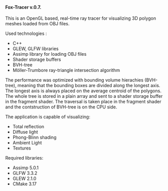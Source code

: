 #### Fox-Tracer v.0.7.

This is an OpenGL based, real-time ray tracer for visualizing 3D polygon meshes loaded from OBJ files.

Used technologies :
* C++
* GLEW, GLFW libraries
* Assimp library for loading OBJ files
* Shader storage buffers
* BVH-tree
* Möller-Trumbore ray-triangle intersection algorithm

The performance was optimized with bounding volume hierachies (BVH-tree), meaning that the bounding boxes are divided along the longest axis. The longest axis
is always placed on the average centroid of the polygons. The whole tree is stored in a plain array and sent to a shader storage buffer in the fragment shader.
The traversal is taken place in the fragment shader and the contstruction of BVH-tree is on the CPU side.

The application is capable of visualizing:
* Total reflection
* Diffuse light
* Phong-Blinn shading
* Ambient Light
* Textures

Required libraries:
* Assimp 5.0.1
* GLFW 3.3.2
* GLEW 2.1.0
* CMake 3.17

